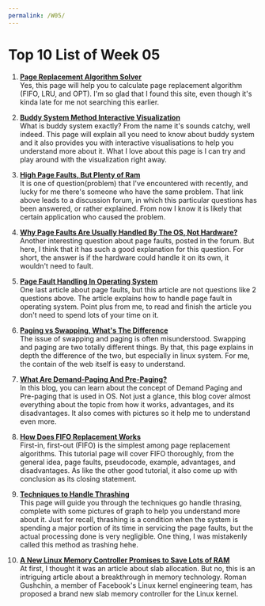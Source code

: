 ```yaml
---
permalink: /W05/
---
```


# Top 10 List of Week 05

1. [**Page Replacement Algorithm Solver**](https://nicomedes.assistedcoding.eu/#/app/os/page_replacement)<br>
Yes, this page will help you to calculate page replacement algorithm (FIFO, LRU, and OPT). I'm so glad that I found this site, even though it's kinda late for me not searching this earlier. 

2. [**Buddy System Method Interactive Visualization**](https://opendsa-server.cs.vt.edu/ODSA/Books/Everything/html/Buddy.html)<br>
What is buddy system exactly? From the name it's sounds catchy, well indeed. This page will explain all you need to know about buddy system and it also provides you with interactive visualisations to help you understand more about it. What I love about this page is I can try and play around with the visualization right away.

3. [**High Page Faults, But Plenty of Ram**](https://forums.tomshardware.com/threads/very-high-hard-page-faults-s-ram-works-fine.3652119/)<br>
It is one of question(problem) that I've encountered with recently, and lucky for me there's someone who have the same problem. That link above leads to a discussion forum, in which this particular questions has been answered, or rather explained. From now I know it is likely that certain application who caused the problem.

4. [**Why Page Faults Are Usually Handled By The OS, Not Hardware?**](https://stackoverflow.com/questions/60825210/why-page-faults-are-usually-handled-by-the-os-not-hardware)<br>
Another interesting question about page faults, posted in the forum. But here, I think that it has such a good explanation for this question. For short, the answer is if the hardware could handle it on its own, it wouldn't need to fault.

5. [**Page Fault Handling In Operating System**](https://www.geeksforgeeks.org/page-fault-handling-in-operating-system/)<br>
One last article about page faults, but this article are not questions like 2 questions above. The article explains how to handle page fault in operating system. Point plus from me, to read and finish the article you don't need to spend lots of your time on it.

6. [**Paging vs Swapping, What's The Difference**](http://www.learnlinux.org.za/courses/build/internals/ch05s03.html)<br>
The issue of swapping and paging is often misunderstood. Swapping and paging are two totally different things. By that, this page explains in depth the difference of the two, but especially in linux system. For me, the contain of the web itself is easy to understand.

7. [**What Are Demand-Paging And Pre-Paging?**](https://afteracademy.com/blog/what-are-demand-paging-and-pre-paging)<br>
In this blog, you can learn about the concept of Demand Paging and Pre-paging that is used in OS. Not just a glance, this blog cover almost everything about the topic from how it works, advantages, and its disadvantages.
It also comes with pictures so it help me to understand even more.

8. [**How Does FIFO Replacement Works**](https://www.baeldung.com/cs/fifo-page-replacement)<br>
First-in, first-out (FIFO) is the simplest among page replacement algorithms. This tutorial page will cover FIFO thoroughly, from the general idea, page faults, pseudocode, example, advantages, and disadvantages. As like the other good tutorial, it also come up with conclusion as its closing statement.

9. [**Techniques to Handle Thrashing**](https://www.geeksforgeeks.org/techniques-to-handle-thrashing/)<br>
This page will guide you through the techniques go handle thrasing, complete with some pictures of graph to help you understand more about it. Just for recall, thrashing is a condition when the system is spending a major portion of its time in servicing the page faults, but the actual processing done is very negligible. One thing, I was mistakenly called this method as trashing hehe.

10. [**A New Linux Memory Controller Promises to Save Lots of RAM**](https://thenewstack.io/a-new-linux-memory-controller-promises-to-save-lots-of-ram/)<br>
At first, I thought it was an article about slab allocation. But no, this is an intriguing article about a breakthrough in memory technology. Roman Gushchin, a member of Facebook's Linux kernel engineering team, has proposed a brand new slab memory controller for the Linux kernel.
